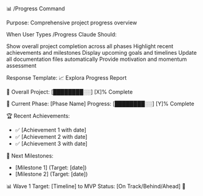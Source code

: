 📊 /Progress Command

Purpose: Comprehensive project progress overview

When User Types /Progress
Claude Should:

Show overall project completion across all phases
Highlight recent achievements and milestones
Display upcoming goals and timelines
Update all documentation files automatically
Provide motivation and momentum assessment

Response Template:
📈 Explora Progress Report

🎯 Overall Project: [████████░░] [X]% Complete

📍 Current Phase: [Phase Name]
   Progress: [████████░░] [Y]% Complete

🏆 Recent Achievements:
- ✅ [Achievement 1 with date]
- ✅ [Achievement 2 with date]
- ✅ [Achievement 3 with date]

🎯 Next Milestones:
- [Milestone 1] (Target: [date])
- [Milestone 2] (Target: [date])

📊 Wave 1 Target: [Timeline] to MVP
   Status: [On Track/Behind/Ahead] 🎉